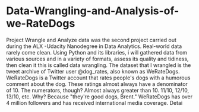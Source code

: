 # Data-Wrangling-and-Analysis-of-we-RateDogs
Project Wrangle and Analyze data was the second project carried out during the ALX -Udacity Nanodegree in Data Analytics.
Real-world data rarely come clean. Using Python and its libraries, i will gathered data from various sources and in a variety of formats, assess its quality and tidiness, then clean it this is called data wrangling. 
The dataset that I wrangled is the tweet archive of Twitter user @dog_rates, also known as WeRateDogs. WeRateDogs is a Twitter account that rates people's dogs with a humorous comment about the dog. These ratings almost always have a denominator of 10. The numerators, though? Almost always greater than 10. 11/10, 12/10, 13/10, etc. Why? Because "they're good dogs, Brent." WeRateDogs has over 4 million followers and has received international media coverage. Detai
